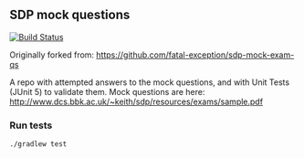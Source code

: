 ## SDP mock questions

[![Build Status](https://travis-ci.com/4lun/sdp-mock-exam-qs.svg?branch=master)](https://travis-ci.com/4lun/sdp-mock-exam-qs)

Originally forked from: https://github.com/fatal-exception/sdp-mock-exam-qs

A repo with attempted answers to the mock questions, and with Unit Tests (JUnit 5) to validate them.
Mock questions are here: http://www.dcs.bbk.ac.uk/~keith/sdp/resources/exams/sample.pdf

### Run tests

`./gradlew test`
